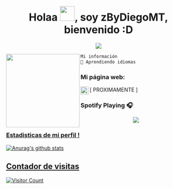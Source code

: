 <h1 align="center">Holaa <img src="https://user-images.githubusercontent.com/66147422/150655515-88af3f9e-18a7-46f6-b8de-0d2f3c4caa35.gif" width="40px" />, soy zByDiegoMT, bienvenido :D</h1>

<p align="center">
  <img src="https://readme-typing-svg.herokuapp.com/?center=true&vCenter=true&color=cb204c&width=500&lines=Bienvenido" />
</p>


<img align="left" height="200" src="https://media.giphy.com/media/ao9DUiTKH60XS/giphy.gif"/>

```diff
Mi información
🚀 Aprendiendo idiomas

```

### Mi página web:

[<img align="left" alt="My discord" width="22px" src="https://cdn.discordapp.com/attachments/961676618496090192/961678865019858944/unknown.png" /> PROXIMAMENTE ]
<br />

### Spotify Playing 🎧
<p align="center">
  <a href="https://open.spotify.com/user/31urux6tuxn5jkf3bonrhiad7lai">
    <img src="https://spotify-github-profile.vercel.app/api/view?uid=31urux6tuxn5jkf3bonrhiad7lai&cover_image=true&theme=default&bar_color=b9f0b7)](https://github.com/kittinan/spotify-github-profile">


### Estadisticas de mi perfil !
![Anurag's github stats](https://github-readme-stats.vercel.app/api?username=zByDiegoMT&count_private=true&show_icons=true?theme=buefy)


## Contador de visitas
![Visitor Count](https://profile-counter.glitch.me/zByDiegoMT/count.svg)

<br />
